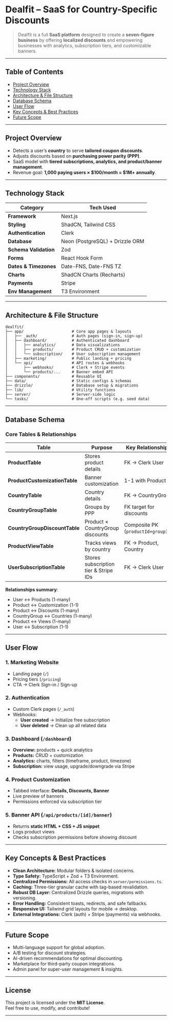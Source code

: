 # Dealfit – SaaS for Country-Specific Discounts

>  Dealfit is a full **SaaS platform** designed to create a **seven-figure business** by offering **localized discounts** and empowering businesses with analytics, subscription tiers, and customizable banners.

---

## Table of Contents
- [Project Overview](#project-overview)
- [Technology Stack](#technology-stack)
- [Architecture & File Structure](#architecture--file-structure)
- [Database Schema](#database-schema)
- [User Flow](#user-flow)
- [Key Concepts & Best Practices](#key-concepts--best-practices)
- [Future Scope](#future-scope)

---

## Project Overview

- Detects a user’s **country** to serve **tailored coupon discounts**.  
- Adjusts discounts based on **purchasing power parity (PPP)**.  
- SaaS model with **tiered subscriptions, analytics, and product/banner management**.  
- Revenue goal: **1,000 paying users × $100/month = $1M+ annually**.  

---

## Technology Stack

| Category              | Tech Used |
|-----------------------|-----------|
| **Framework**         | Next.js |
| **Styling**           | ShadCN, Tailwind CSS |
| **Authentication**    | Clerk |
| **Database**          | Neon (PostgreSQL) + Drizzle ORM |
| **Schema Validation** | Zod |
| **Forms**             | React Hook Form |
| **Dates & Timezones** | Date-FNS, Date-FNS TZ |
| **Charts**            | ShadCN Charts (Recharts) |
| **Payments**          | Stripe |
| **Env Management**    | T3 Environment |

---

## Architecture & File Structure

```
dealfit/
├── app/                     # Core app pages & layouts
│   ├── _auth/               # Auth pages (sign-in, sign-up)
│   ├── dashboard/           # Authenticated dashboard
│   │   ├── analytics/       # Data visualizations
│   │   ├── products/        # Product CRUD + customization
│   │   └── subscription/    # User subscription management
│   ├── marketing/           # Public landing + pricing
│   └── api/                 # API routes & webhooks
│       ├── webhooks/        # Clerk + Stripe events
│       └── products/...     # Banner embed API
├── components/              # Reusable UI
├── data/                    # Static configs & schemas
├── drizzle/                 # Database setup & migrations
├── lib/                     # Utility functions
├── server/                  # Server-side logic
└── tasks/                   # One-off scripts (e.g. seed data)
```


---

## Database Schema

### Core Tables & Relationships
| Table | Purpose | Key Relationships |
|-------|----------|------------------|
| **ProductTable** | Stores product details | FK → Clerk User |
| **ProductCustomizationTable** | Banner customization | 1-1 with Product |
| **CountryTable** | Country details | FK → CountryGroup |
| **CountryGroupTable** | Groups by PPP | FK target for discounts |
| **CountryGroupDiscountTable** | Product × CountryGroup discounts | Composite PK (`productId+groupId`) |
| **ProductViewTable** | Tracks views by country | FK → Product, Country |
| **UserSubscriptionTable** | Stores subscription tier & Stripe IDs | FK → Clerk User |

 **Relationships summary**:
- User ↔ Products (1-many)  
- Product ↔ Customization (1-1)  
- Product ↔ Discounts (1-many)  
- CountryGroup ↔ Countries (1-many)  
- Product ↔ Views (1-many)  
- User ↔ Subscription (1-1)  

---

## User Flow

### 1. Marketing Website
- Landing page (`/`)
- Pricing tiers (`/pricing`)
- CTA → Clerk Sign-in / Sign-up

### 2. Authentication
- Custom Clerk pages (`/_auth`)
- Webhooks:  
  - **User created** → Initialize free subscription  
  - **User deleted** → Clean up all related data  

### 3. Dashboard (`/dashboard`)
- **Overview:** products + quick analytics  
- **Products:** CRUD + customization  
- **Analytics:** charts, filters (timeframe, product, timezone)  
- **Subscription:** view usage, upgrade/downgrade via Stripe  

### 4. Product Customization
- Tabbed interface: **Details, Discounts, Banner**  
- Live preview of banners  
- Permissions enforced via subscription tier  

### 5. Banner API (`/api/products/[id]/banner`)
- Returns **static HTML + CSS + JS snippet**  
- Logs product views  
- Checks subscription permissions before showing discount  

---

## Key Concepts & Best Practices

- **Clean Architecture:** Modular folders & isolated concerns.  
- **Type Safety:** TypeScript + Zod + T3 Environment.  
- **Centralized Permissions:** All access checks in `server/permissions.ts`.  
- **Caching:** Three-tier granular cache with tag-based revalidation.  
- **Robust DB Layer:** Centralized Drizzle queries, migrations with versioning.  
- **Error Handling:** Consistent toasts, redirects, and safe fallbacks.  
- **Responsive UI:** Tailwind grid layouts for mobile → desktop.  
- **External Integrations:** Clerk (auth) + Stripe (payments) via webhooks.  

---

## Future Scope

- Multi-language support for global adoption.  
- A/B testing for discount strategies.  
- AI-driven recommendations for optimal discounting.  
- Marketplace for third-party coupon integrations.  
- Admin panel for super-user management & insights.  

---

## License
This project is licensed under the **MIT License**.  
Feel free to use, modify, and contribute!  

---
